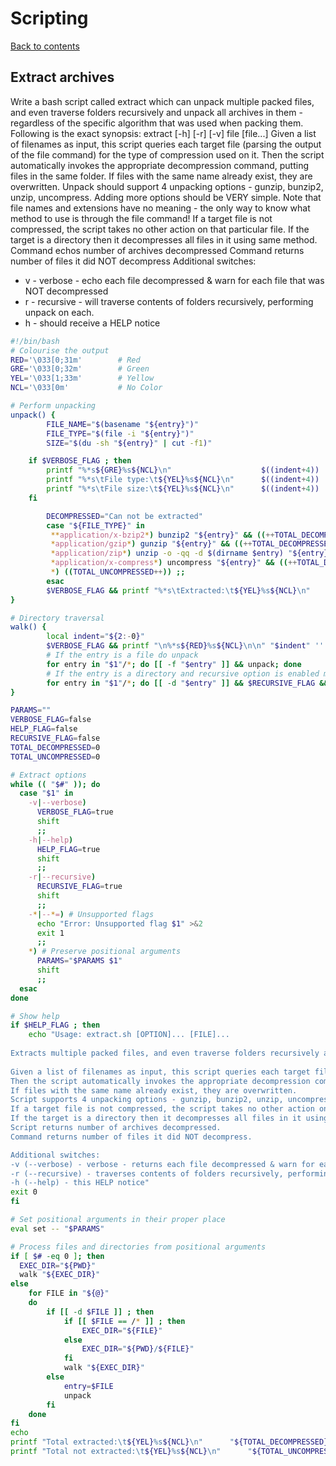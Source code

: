 # Scripting

[Back to contents](README.md)

## Extract archives

Write a bash script called extract which can unpack multiple packed files, and even traverse folders recursively and unpack all archives in them - regardless of the specific algorithm that was used when packing them. Following is the exact synopsis: extract [-h] [-r] [-v] file [file...]
Given a list of filenames as input, this script queries each target file (parsing the output of the file command) for the type of compression used on it. Then the script automatically invokes the appropriate decompression command, putting files in the same folder. If files with the same name already exist, they are overwritten.
Unpack should support 4 unpacking options - gunzip, bunzip2, unzip, uncompress.
Adding more options should be VERY simple.
Note that file names and extensions have no meaning - the only way to know what method to use is through the file command!
If a target file is not compressed, the script takes no other action on that particular file.
If the target is a directory then it decompresses all files in it using same method.
Command echos number of archives decompressed
Command returns number of files it did NOT decompress
Additional switches:
-	v - verbose - echo each file decompressed & warn for each file that was NOT decompressed
-	r - recursive - will traverse contents of folders recursively, performing unpack on each.
-	h - should receive a HELP notice

```bash
#!/bin/bash
# Colourise the output
RED='\033[0;31m'        # Red
GRE='\033[0;32m'        # Green
YEL='\033[1;33m'        # Yellow
NCL='\033[0m'           # No Color

# Perform unpacking
unpack() {
        FILE_NAME="$(basename "${entry}")"
		FILE_TYPE="$(file -i "${entry}")"
        SIZE="$(du -sh "${entry}" | cut -f1)"

	if $VERBOSE_FLAG ; then 
        printf "%*s${GRE}%s${NCL}\n"                    $((indent+4)) '' "${entry}"
        printf "%*s\tFile type:\t${YEL}%s${NCL}\n"      $((indent+4)) '' "${FILE_TYPE#*: }"
		printf "%*s\tFile size:\t${YEL}%s${NCL}\n"      $((indent+4)) '' "$SIZE"
	fi

	    DECOMPRESSED="Can not be extracted"
		case "${FILE_TYPE}" in
   	     **application/x-bzip2*) bunzip2 "${entry}" && ((++TOTAL_DECOMPRESSED)) && DECOMPRESSED="Extracted" || ((++TOTAL_UNCOMPRESSED)) ;;
       	 *application/gzip*) gunzip "${entry}" && ((++TOTAL_DECOMPRESSED)) && DECOMPRESSED="Extracted" || ((++TOTAL_UNCOMPRESSED)) ;;
         *application/zip*) unzip -o -qq -d $(dirname $entry) "${entry}" && ((++TOTAL_DECOMPRESSED)) && DECOMPRESSED="Extracted" && rm $entry || ((++TOTAL_UNCOMPRESSED)) ;;
         *application/x-compress*) uncompress "${entry}" && ((++TOTAL_DECOMPRESSED)) && DECOMPRESSED="Extracted" || ((++TOTAL_UNCOMPRESSED)) ;;
		 *) ((TOTAL_UNCOMPRESSED++)) ;;
    	esac
		$VERBOSE_FLAG && printf "%*s\tExtracted:\t${YEL}%s${NCL}\n"      $((indent+4)) '' "${DECOMPRESSED}"      
}

# Directory traversal
walk() {
        local indent="${2:-0}"
        $VERBOSE_FLAG && printf "\n%*s${RED}%s${NCL}\n\n" "$indent" '' "$1"
        # If the entry is a file do unpack
        for entry in "$1"/*; do [[ -f "$entry" ]] && unpack; done
        # If the entry is a directory and recursive option is enabled make a recursive call
        for entry in "$1"/*; do [[ -d "$entry" ]] && $RECURSIVE_FLAG && walk "$entry" $((indent+4)); done
}

PARAMS=""
VERBOSE_FLAG=false
HELP_FLAG=false
RECURSIVE_FLAG=false
TOTAL_DECOMPRESSED=0
TOTAL_UNCOMPRESSED=0

# Extract options
while (( "$#" )); do
  case "$1" in
    -v|--verbose)
	  VERBOSE_FLAG=true
      shift
      ;;
    -h|--help)
	  HELP_FLAG=true
      shift
      ;;
    -r|--recursive)
	  RECURSIVE_FLAG=true
      shift
      ;;
    -*|--*=) # Unsupported flags
      echo "Error: Unsupported flag $1" >&2
      exit 1
      ;;
    *) # Preserve positional arguments
      PARAMS="$PARAMS $1"
      shift
      ;;
  esac
done

# Show help
if $HELP_FLAG ; then
	echo "Usage: extract.sh [OPTION]... [FILE]...
	
Extracts multiple packed files, and even traverse folders recursively and unpack all archives in them - regardless of the specific algorithm that was used when packing them.
	
Given a list of filenames as input, this script queries each target file for the type of compression used on it.
Then the script automatically invokes the appropriate decompression command, putting files in the same folder.
If files with the same name already exist, they are overwritten.
Script supports 4 unpacking options - gunzip, bunzip2, unzip, uncompress.
If a target file is not compressed, the script takes no other action on that particular file.
If the target is a directory then it decompresses all files in it using same method.
Script returns number of archives decompressed.
Command returns number of files it did NOT decompress.

Additional switches:
-v (--verbose) - verbose - returns each file decompressed & warn for each file that was NOT decompressed
-r (--recursive) - traverses contents of folders recursively, performing unpack on each
-h (--help) - this HELP notice"
exit 0
fi

# Set positional arguments in their proper place
eval set -- "$PARAMS"

# Process files and directories from positional arguments
if [ $# -eq 0 ]; then
  EXEC_DIR="${PWD}"
  walk "${EXEC_DIR}"
else
	for FILE in "${@}"
	do
		if [[ -d $FILE ]] ; then
			if [[ $FILE == /* ]] ; then
				EXEC_DIR="${FILE}"
			else
				EXEC_DIR="${PWD}/${FILE}"
			fi
			walk "${EXEC_DIR}"
		else
			entry=$FILE
			unpack
		fi		
	done
fi
echo
printf "Total extracted:\t${YEL}%s${NCL}\n"      "${TOTAL_DECOMPRESSED}"
printf "Total not extracted:\t${YEL}%s${NCL}\n"      "${TOTAL_UNCOMPRESSED}"
```